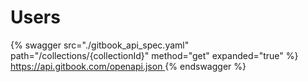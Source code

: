 # Users

{% swagger 
    src="./gitbook_api_spec.yaml"
    path="/collections/{collectionId}" 
    method="get" 
    expanded="true" 
%} 
    [https://api.gitbook.com/openapi.json ](https://github.com/daskinw/api_gitsync_demo/blob/main/gitbook_api_spec.yaml)
{% endswagger %}
